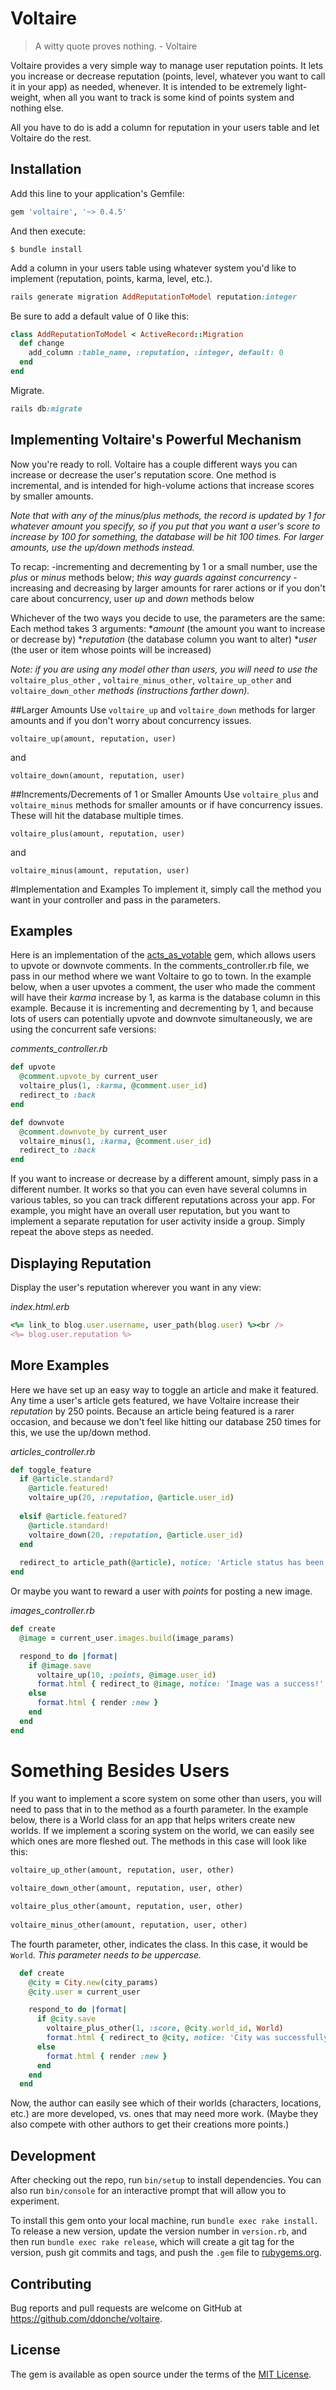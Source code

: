 # Voltaire
> A witty quote proves nothing. - Voltaire

Voltaire provides a very simple way to manage user reputation points. It lets you increase or decrease reputation 
(points, level, whatever you want to call it in your app) as needed, whenever. It is intended to be extremely light-weight,
when all you want to track is some kind of points system and nothing else. 

All you have to do is add a column for reputation in your users table and let Voltaire do the rest.

## Installation

Add this line to your application's Gemfile:

```ruby
gem 'voltaire', '~> 0.4.5'
```

And then execute:

    $ bundle install
    
Add a column in your users table using whatever system you'd like to implement (reputation, points, karma, level, etc.).

```ruby
rails generate migration AddReputationToModel reputation:integer
```

Be sure to add a default value of 0 like this:

```ruby
class AddReputationToModel < ActiveRecord::Migration
  def change
    add_column :table_name, :reputation, :integer, default: 0
  end
end
```

Migrate.

```ruby
rails db:migrate
```

## Implementing Voltaire's Powerful Mechanism

Now you're ready to roll. Voltaire has a couple different ways you can increase or decrease the user's reputation score. One method 
is incremental, and is intended for high-volume actions that increase scores by smaller amounts. 

_Note that with any of the minus/plus 
methods, the record is updated by 1 for whatever amount you specify, so if you put that you want a user's score to increase by 100 for 
something, the database will be hit 100 times. For larger amounts, use the up/down methods instead._

To recap:
-incrementing and decrementing by 1 or a small number, use the _plus_ or _minus_ methods below; _this way guards against concurrency_
-increasing and decreasing by larger amounts for rarer actions or if you don't care about concurrency, user _up_ and _down_ methods below

Whichever of the two ways you decide to use, the parameters are the same:
Each method takes 3 arguments: 
*_amount_ (the amount you want to increase or decrease by)
*_reputation_ (the database column you want to alter)
*_user_ (the user or item whose points will be increased)

_Note: if you are using any model other than users, you will need to use the_ ```voltaire_plus_other``` , ```voltaire_minus_other```, ```voltaire_up_other``` and ```voltaire_down_other``` _methods_ 
_(instructions farther down)._


##Larger Amounts
Use ```voltaire_up``` and ```voltaire_down``` methods for larger amounts and if you don't worry about concurrency issues. 

```
voltaire_up(amount, reputation, user)
```
and

```
voltaire_down(amount, reputation, user)
```

##Increments/Decrements of 1 or Smaller Amounts
Use ```voltaire_plus``` and ```voltaire_minus``` methods for smaller amounts or if have concurrency issues. These will hit the database
multiple times.

```
voltaire_plus(amount, reputation, user)
```
and

```
voltaire_minus(amount, reputation, user)
```

#Implementation and Examples
To implement it, simply call the method you want in your controller and pass in the parameters. 

## Examples

Here is an implementation of the [acts_as_votable](https://github.com/ryanto/acts_as_votable) gem, which allows users to 
upvote or downvote comments. In the comments_controller.rb file, we pass in our method where we want Voltaire to go to 
town. In the example below, when a user upvotes a comment, the user who made the comment will have their _karma_ increase 
by 1, as karma is the database column in this example. Because it is incrementing and decrementing by 1, and because lots of
users can potentially upvote and downvote simultaneously, we are using the concurrent safe versions:

_comments_controller.rb_

```ruby
def upvote
  @comment.upvote_by current_user
  voltaire_plus(1, :karma, @comment.user_id)
  redirect_to :back
end

def downvote
  @comment.downvote_by current_user
  voltaire_minus(1, :karma, @comment.user_id)
  redirect_to :back
end
```

If you want to increase or decrease by a different amount, simply pass in a different number. It works so that you can even
have several columns in various tables, so you can track different reputations across your app. For example, you might have 
an overall user reputation, but you want to implement a separate reputation for user activity inside a group. Simply repeat
the above steps as needed. 

## Displaying Reputation 
Display the user's reputation wherever you want in any view:

_index.html.erb_

```ruby
<%= link_to blog.user.username, user_path(blog.user) %><br />
<%= blog.user.reputation %>
```

## More Examples
Here we have set up an easy way to toggle an article and make it featured. Any time a user's article gets featured, we have
Voltaire increase their _reputation_ by 250 points. Because an article being featured is a rarer occasion, and because we don't
feel like hitting our database 250 times for this, we use the up/down method.

_articles_controller.rb_

```ruby
def toggle_feature
  if @article.standard?
    @article.featured!
    voltaire_up(20, :reputation, @article.user_id)
    
  elsif @article.featured?
    @article.standard!
    voltaire_down(20, :reputation, @article.user_id)
  end
  
  redirect_to article_path(@article), notice: 'Article status has been updated.'
end
```

Or maybe you want to reward a user with _points_ for posting a new image. 

_images_controller.rb_
```ruby
def create
  @image = current_user.images.build(image_params)

  respond_to do |format|
    if @image.save
      voltaire_up(10, :points, @image.user_id)
      format.html { redirect_to @image, notice: 'Image was a success!' }
    else
      format.html { render :new }
    end
  end
end
```

# Something Besides Users
If you want to implement a score system on some other than users, you will need to pass that in to the method as a fourth parameter.
In the example below, there is a World class for an app that helps writers create new worlds. If we implement a scoring 
system on the world, we can easily see which ones are more fleshed out. The methods in this case will look like this:

```ruby
voltaire_up_other(amount, reputation, user, other)
  
voltaire_down_other(amount, reputation, user, other)

voltaire_plus_other(amount, reputation, user, other)
  
voltaire_minus_other(amount, reputation, user, other)
```

The fourth parameter, other, indicates the class. In this case, it would be ```World```. _This parameter needs to be uppercase._

```ruby
  def create
    @city = City.new(city_params)
    @city.user = current_user

    respond_to do |format|
      if @city.save
        voltaire_plus_other(1, :score, @city.world_id, World)
        format.html { redirect_to @city, notice: 'City was successfully created.' }
      else
        format.html { render :new }
      end
    end
  end
```

Now, the author can easily see which of their worlds (characters, locations, etc.) are more developed, vs. ones that may need more work.
(Maybe they also compete with other authors to get their creations more points.)

## Development

After checking out the repo, run `bin/setup` to install dependencies. You can also run `bin/console` for an interactive prompt that will allow you to experiment.

To install this gem onto your local machine, run `bundle exec rake install`. To release a new version, update the version number in `version.rb`, and then run `bundle exec rake release`, which will create a git tag for the version, push git commits and tags, and push the `.gem` file to [rubygems.org](https://rubygems.org).

## Contributing

Bug reports and pull requests are welcome on GitHub at https://github.com/ddonche/voltaire.


## License

The gem is available as open source under the terms of the [MIT License](http://opensource.org/licenses/MIT).

